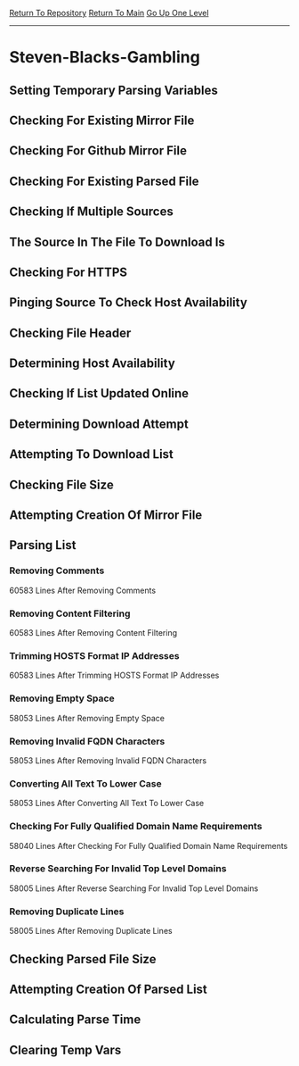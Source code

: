 [Return To Repository](https://github.com/deathbybandaid/piholeparser/)
[Return To Main](https://github.com/deathbybandaid/piholeparser/blob/master/RecentRunLogs/Mainlog.md)
[Go Up One Level](https://github.com/deathbybandaid/piholeparser/blob/master/RecentRunLogs/TopLevelScripts/30-Processing-External-Blacklists.md)
____________________________________
# Steven-Blacks-Gambling
## Setting Temporary Parsing Variables
## Checking For Existing Mirror File
## Checking For Github Mirror File
## Checking For Existing Parsed File
## Checking If Multiple Sources
## The Source In The File To Download Is
## Checking For HTTPS
## Pinging Source To Check Host Availability
## Checking File Header
## Determining Host Availability
## Checking If List Updated Online
## Determining Download Attempt
## Attempting To Download List
## Checking File Size
## Attempting Creation Of Mirror File
## Parsing List
### Removing Comments
60583 Lines After Removing Comments
### Removing Content Filtering
60583 Lines After Removing Content Filtering
### Trimming HOSTS Format IP Addresses
60583 Lines After Trimming HOSTS Format IP Addresses
### Removing Empty Space
58053 Lines After Removing Empty Space
### Removing Invalid FQDN Characters
58053 Lines After Removing Invalid FQDN Characters
### Converting All Text To Lower Case
58053 Lines After Converting All Text To Lower Case
### Checking For Fully Qualified Domain Name Requirements
58040 Lines After Checking For Fully Qualified Domain Name Requirements
### Reverse Searching For Invalid Top Level Domains
58005 Lines After Reverse Searching For Invalid Top Level Domains
### Removing Duplicate Lines
58005 Lines After Removing Duplicate Lines
## Checking Parsed File Size
## Attempting Creation Of Parsed List
## Calculating Parse Time
## Clearing Temp Vars
